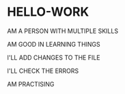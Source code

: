 # HELLO-WORK
AM A PERSON WITH MULTIPLE SKILLS

AM GOOD IN LEARNING THINGS

I'LL ADD CHANGES TO THE FILE

I'LL CHECK THE ERRORS 

AM PRACTISING
